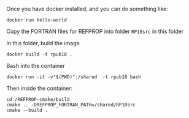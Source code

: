 Once you have docker installed, and you can do something like:

```
docker run hello-world
```

Copy the FORTRAN files for REFPROP into folder `RP10src` in this folder

In this folder, build the image

```
docker build -t rpub18 .
```

Bash into the container

```
docker run -it -v"$(PWD)":/shared  -t rpub18 bash
```

Then inside the container:

```
cd /REFPROP-cmake/build
cmake .. -DREFPROP_FORTRAN_PATH=/shared/RP10src
cmake --build .
```

